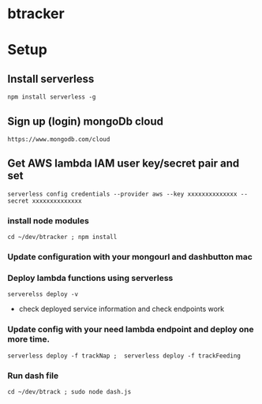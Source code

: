 # btracker

# Setup 

## Install serverless
 `npm install serverless -g`

## Sign up (login) mongoDb cloud
 ```https://www.mongodb.com/cloud```

## Get AWS lambda IAM user key/secret pair and set 
 `serverless config credentials --provider aws --key xxxxxxxxxxxxxx --secret xxxxxxxxxxxxxx`

### install node modules
 ```cd ~/dev/btracker ; npm install```

### Update configuration with your mongourl and dashbutton mac

### Deploy lambda functions using serverless
 ```serverelss deploy -v```
 * check deployed service information and check endpoints work

### Update config with your need lambda endpoint and deploy one more time. 
```serverless deploy -f trackNap ;  serverless deploy -f trackFeeding```

### Run dash file
 ```cd ~/dev/btrack ; sudo node dash.js```